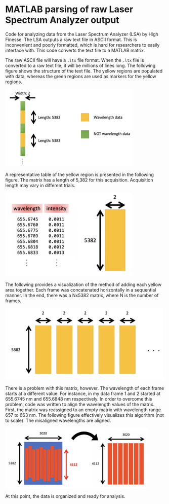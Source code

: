 # MATLAB parsing of raw Laser Spectrum Analyzer output
Code for analyzing data from the Laser Spectrum Analyzer (LSA) by High Finesse. The LSA outputs a raw text file in ASCII format. This is inconvenient and poorly formatted, which is hard for researchers to easily interface with. This code converts the text file to a MATLAB matrix.

The raw ASCII file will have a ```.ltx``` file format. When the ```.ltx``` file is converted to a raw text file, it will be millions of lines long. The following figure shows the structure of the text file. The yellow regions are populated with data, whereas the green regions are used as markers for the yellow regions. 

<img src="https://github.com/ncan33/matlabHighFinesse/blob/main/images/image1.png?raw=true" width="400">

A representative table of the yellow region is presented in the following figure. The matrix has a length of 5,382 for this acquisition. Acquisition length may vary in different trials.

<img src="https://github.com/ncan33/matlabHighFinesse/blob/main/images/image2.png?raw=true" width="400">

The following provides a visualization of the method of adding each yellow area together. Each frame was concatenated horizontally in a sequential manner. In the end, there was a Nx5382 matrix, where N is the number of frames.

<img src="https://github.com/ncan33/matlabHighFinesse/blob/main/images/image3.png?raw=true" width="500">

There is a problem with this matrix, however. The wavelength of each frame starts at a different value. For instance, in my data frame 1 and 2 started at 655.6745 nm and 655.6848 nm respectively. In order to overcome this problem, code was written to align the wavelength values of the matrix. First, the matrix was reassigned to an empty matrix with wavelength range 657 to 663 nm. The following figure effectively visualizes this algorithm (not to scale). The misaligned wavelengths are aligned.

<img src="https://github.com/ncan33/matlabHighFinesse/blob/main/images/image4.png?raw=true" width="450">

At this point, the data is organized and ready for analysis.
